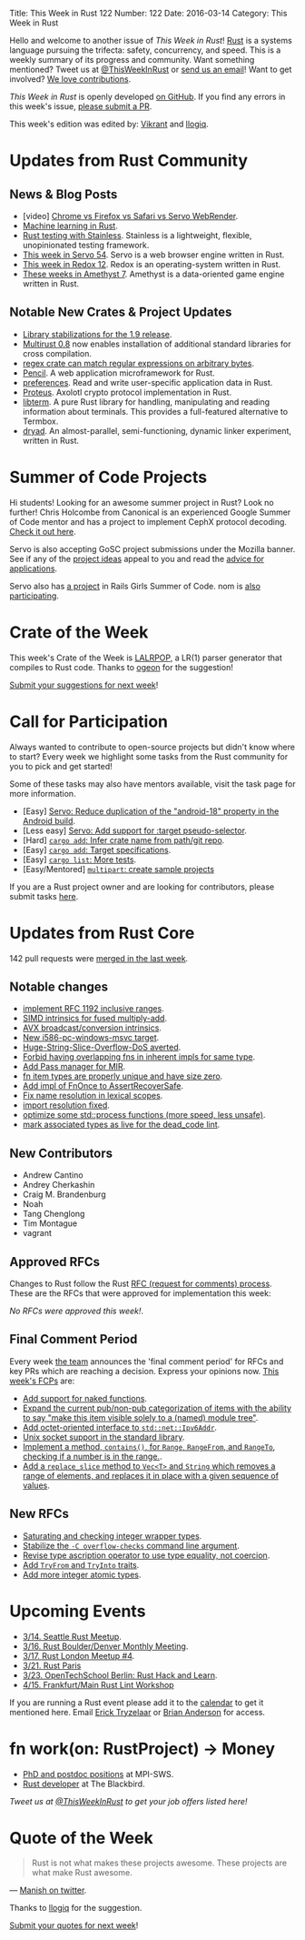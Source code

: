Title: This Week in Rust 122
Number: 122
Date: 2016-03-14
Category: This Week in Rust

Hello and welcome to another issue of *This Week in Rust*!
[Rust](http://rust-lang.org) is a systems language pursuing the trifecta:
safety, concurrency, and speed. This is a weekly summary of its progress and
community. Want something mentioned? Tweet us at [@ThisWeekInRust](https://twitter.com/ThisWeekInRust) or [send us an
email](mailto:corey@octayn.net?subject=This%20Week%20in%20Rust%20Suggestion)!
Want to get involved? [We love
contributions](https://github.com/rust-lang/rust/blob/master/CONTRIBUTING.md).

*This Week in Rust* is openly developed [on GitHub](https://github.com/cmr/this-week-in-rust).
If you find any errors in this week's issue, [please submit a PR](https://github.com/cmr/this-week-in-rust/pulls).

This week's edition was edited by: [Vikrant](https://github.com/nasa42) and [llogiq](https://github.com/llogiq).

# Updates from Rust Community

## News & Blog Posts

* [video] [Chrome vs Firefox vs Safari vs Servo WebRender](https://youtu.be/u0hYIRQRiws).
* [Machine learning in Rust](https://athemathmo.github.io/2016/03/07/rusty-machine.html).
* [Rust testing with Stainless](http://bettong.net/2016/03/09/rust-testing-with-stainless/). Stainless is a lightweight, flexible, unopinionated testing framework.
* [This week in Servo 54](http://blog.servo.org/2016/03/07/twis-54/). Servo is a web browser engine written in Rust.
* [This week in Redox 12](http://www.redox-os.org/news/this-week-in-redox-12/). Redox is an operating-system written in Rust.
* [These weeks in Amethyst 7](http://blog.amethyst.rs/2016/03/13/twia-7/). Amethyst is a data-oriented game engine written in Rust.

## Notable New Crates & Project Updates

* [Library stabilizations for the 1.9 release](https://internals.rust-lang.org/t/library-stabilizations-for-the-1-9-release/3236).
* [Multirust 0.8](https://users.rust-lang.org/t/multirust-0-8-with-cross-std-installation/4901) now enables installation of additional standard libraries for cross compilation.
* [regex crate can match regular expressions on arbitrary bytes](https://doc.rust-lang.org/regex/regex/bytes/index.html).
* [Pencil](https://fengsp.github.io/blog/2016/3/introducing-pencil/). A web application microframework for Rust.
* [preferences](https://github.com/AndyBarron/preferences-rs). Read and write user-specific application data in Rust.
* [Proteus](https://github.com/wireapp/proteus). Axolotl crypto protocol implementation in Rust.
* [libterm](https://github.com/Ticki/libterm). A pure Rust library for handling, manipulating and reading information about terminals. This provides a full-featured alternative to Termbox.
* [dryad](https://github.com/m4b/dryad). An almost-parallel, semi-functioning, dynamic linker experiment, written in Rust.

# Summer of Code Projects

Hi students! Looking for an awesome summer project in Rust? Look no further! Chris Holcombe from Canonical is an experienced Google Summer of Code mentor and has a project to implement CephX protocol decoding. [Check it out here](https://wiki.ubuntu.com/GoogleSoC2016/Ideas#Decode_CephX_Protocol).

Servo is also accepting GoSC project submissions under the Mozilla banner. See if any of the [project ideas](https://wiki.mozilla.org/Community:SummerOfCode16#Servo) appeal to you and read the [advice for applications](https://wiki.mozilla.org/Community:SummerOfCode16#Application_Advice).

Servo also has [a project](https://teams.railsgirlssummerofcode.org/projects/104-servo) in Rails Girls Summer of Code. nom is [also participating](https://teams.railsgirlssummerofcode.org/projects/78-nom).

# Crate of the Week

This week's Crate of the Week is [LALRPOP](https://crates.io/crates/lalrpop), a LR(1) parser generator that compiles to Rust code. Thanks to [ogeon](https://users.rust-lang.org/users/ogeon) for the suggestion!

[Submit your suggestions for next week][submit_crate]!

[submit_crate]: https://users.rust-lang.org/t/crate-of-the-week/2704

# Call for Participation

Always wanted to contribute to open-source projects but didn't know where to start?
Every week we highlight some tasks from the Rust community for you to pick and get started!

Some of these tasks may also have mentors available, visit the task page for more information.

* [Easy] [Servo: Reduce duplication of the "android-18" property in the Android build](https://github.com/servo/servo/issues/8348).
* [Less easy] [Servo: Add support for :target pseudo-selector](https://github.com/servo/servo/issues/7720).
* [Hard] [`cargo add`: Infer crate name from path/git repo](https://github.com/killercup/cargo-edit/issues/14).
* [Easy] [`cargo add`: Target specifications](https://github.com/killercup/cargo-edit/issues/13).
* [Easy] [`cargo list`: More tests](https://github.com/killercup/cargo-edit/issues/16).
* [Easy/Mentored] [`multipart`: create sample projects](https://github.com/cybergeek94/multipart/issues/29)

If you are a Rust project owner and are looking for contributors, please submit tasks [here][guidelines].

[guidelines]: https://users.rust-lang.org/t/twir-call-for-participation/4821

# Updates from Rust Core

142 pull requests were [merged in the last week][merged].

[merged]: https://github.com/issues?q=is%3Apr+org%3Arust-lang+is%3Amerged+merged%3A2016-03-07..2016-03-14

## Notable changes

* [implement RFC 1192 inclusive ranges](https://github.com/rust-lang/rust/pull/30884).
* [SIMD intrinsics for fused multiply-add](https://github.com/rust-lang/rust/pull/32066).
* [AVX broadcast/conversion intrinsics](https://github.com/rust-lang/rust/pull/32140).
* [New i586-pc-windows-msvc target](https://github.com/rust-lang/rust/pull/32034).
* [Huge-String-Slice-Overflow-DoS averted](https://github.com/rust-lang/rust/pull/32064).
* [Forbid having overlapping fns in inherent impls for same type](https://github.com/rust-lang/rust/pull/31925).
* [Add Pass manager for MIR](https://github.com/rust-lang/rust/pull/31916).
* [fn item types are properly unique and have size zero](https://github.com/rust-lang/rust/pull/31710).
* [Add impl of FnOnce to AssertRecoverSafe](https://github.com/rust-lang/rust/pull/32102).
* [Fix name resolution in lexical scopes](https://github.com/rust-lang/rust/pull/32141).
* [import resolution fixed](https://github.com/rust-lang/rust/pull/32097).
* [optimize some std::process functions (more speed, less unsafe)](https://github.com/rust-lang/rust/pull/31618).
* [mark associated types as live for the dead_code lint](https://github.com/rust-lang/rust/pull/32158).


## New Contributors

* Andrew Cantino
* Andrey Cherkashin
* Craig M. Brandenburg
* Noah
* Tang Chenglong
* Tim Montague
* vagrant

## Approved RFCs

Changes to Rust follow the Rust [RFC (request for comments)
process](https://github.com/rust-lang/rfcs#rust-rfcs). These
are the RFCs that were approved for implementation this week:

*No RFCs were approved this week!*.

## Final Comment Period

Every week [the team](https://rust-lang.org/team.html) announces the
'final comment period' for RFCs and key PRs which are reaching a
decision. Express your opinions now. [This week's FCPs][fcp] are:

[fcp]: https://github.com/rust-lang/rfcs/labels/final-comment-period

* [Add support for naked functions](https://github.com/rust-lang/rfcs/pull/1201).
* [Expand the current pub/non-pub categorization of items with the ability to say "make this item visible solely to a (named) module tree"](https://github.com/rust-lang/rfcs/pull/1422).
* [Add octet-oriented interface to `std::net::Ipv6Addr`](https://github.com/rust-lang/rfcs/pull/1498).
* [Unix socket support in the standard library](https://github.com/rust-lang/rfcs/pull/1479).
* [Implement a method, `contains()`, for `Range`, `RangeFrom`, and `RangeTo`, checking if a number is in the range.](https://github.com/rust-lang/rfcs/pull/1434).
* [Add a `replace_slice` method to `Vec<T>` and `String` which removes a range of elements, and replaces it in place with a given sequence of values](https://github.com/rust-lang/rfcs/pull/1432).

## New RFCs

* [Saturating and checking integer wrapper types](https://github.com/rust-lang/rfcs/pull/1534).
* [Stabilize the `-C overflow-checks` command line argument](https://github.com/rust-lang/rfcs/pull/1535).
* [Revise type ascription operator to use type equality, not coercion](https://github.com/rust-lang/rfcs/pull/1539).
* [Add `TryFrom` and `TryInto` traits](https://github.com/rust-lang/rfcs/pull/1542).
* [Add more integer atomic types](https://github.com/rust-lang/rfcs/pull/1543).

# Upcoming Events

* [3/14. Seattle Rust Meetup](https://www.eventbrite.com/e/mozilla-rust-seattle-meetup-tickets-12222326307?aff=erelexporg).
* [3/16. Rust Boulder/Denver Monthly Meeting](http://www.meetup.com/Rust-Boulder-Denver/).
* [3/17. Rust London Meetup #4](http://www.meetup.com/Rust-London-User-Group/events/229413056/).
* [3/21. Rust Paris](http://www.meetup.com/Rust-Paris)
* [3/23. OpenTechSchool Berlin: Rust Hack and Learn](http://www.meetup.com/opentechschool-berlin/).
* [4/15. Frankfurt/Main Rust Lint Workshop](http://www.meetup.com/de-DE/Rust-Rhein-Main/events/229564640/?eventId=229564640)

If you are running a Rust event please add it to the [calendar] to get
it mentioned here. Email [Erick Tryzelaar][erickt] or [Brian
Anderson][brson] for access.

[calendar]: https://www.google.com/calendar/embed?src=apd9vmbc22egenmtu5l6c5jbfc%40group.calendar.google.com
[erickt]: mailto:erick.tryzelaar@gmail.com
[brson]: mailto:banderson@mozilla.com

# fn work(on: RustProject) -> Money

* [PhD and postdoc positions](http://plv.mpi-sws.org/rustbelt/) at MPI-SWS.
* [Rust developer](http://rust.jobboard.io/jobs/125594-rust-developer-at-the-blackbird) at The Blackbird.

*Tweet us at [@ThisWeekInRust](https://twitter.com/ThisWeekInRust) to get your job offers listed here!*

# Quote of the Week

> Rust is not what makes these projects awesome. These projects are what make Rust awesome.

— [Manish on twitter](https://twitter.com/ManishEarth/status/707222273871052800).

Thanks to [llogiq](https://users.rust-lang.org/users/llogiq) for the suggestion.

[Submit your quotes for next week][submit]!

[submit]: http://users.rust-lang.org/t/twir-quote-of-the-week/328
